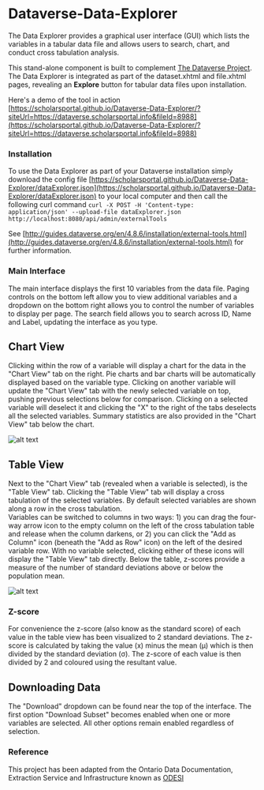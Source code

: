 # Dataverse-Data-Explorer
The Data Explorer provides a graphical user interface (GUI) which lists the variables in a tabular data file and allows users to search, chart, and conduct cross tabulation analysis.

This stand-alone component is built to complement [The Dataverse Project](http://dataverse.org/). The Data Explorer is integrated as part of the dataset.xhtml and file.xhtml pages, revealing an **Explore** button for tabular data files upon installation.

Here's a demo of the tool in action [https://scholarsportal.github.io/Dataverse-Data-Explorer/?siteUrl=https://dataverse.scholarsportal.info&fileId=8988](https://scholarsportal.github.io/Dataverse-Data-Explorer/?siteUrl=https://dataverse.scholarsportal.info&fileId=8988)

### Installation
To use the Data Explorer as part of your Dataverse installation simply download the config file [https://scholarsportal.github.io/Dataverse-Data-Explorer/dataExplorer.json](https://scholarsportal.github.io/Dataverse-Data-Explorer/dataExplorer.json) to your local computer and then call the following curl command
``curl -X POST -H 'Content-type: application/json' --upload-file dataExplorer.json http://localhost:8080/api/admin/externalTools``

See [http://guides.dataverse.org/en/4.8.6/installation/external-tools.html](http://guides.dataverse.org/en/4.8.6/installation/external-tools.html) for further information.

### Main Interface
The main interface displays the first 10 variables from the data file. 
Paging controls on the bottom left allow you to view additional variables and a dropdown on the bottom right allows you to control the number of variables to display per page.
The search field allows you to search across ID, Name and Label, updating the interface as you type.

## Chart View
Clicking within the row of a variable will display a chart for the data in the "Chart View" tab on the right. Pie charts and bar charts will be automatically displayed based on the variable type.
Clicking on another variable will update the "Chart View" tab with the newly selected variable on top, pushing previous selections below for comparison.
Clicking on a selected variable will deselect it and clicking the "X" to the right of the tabs deselects all the selected variables.
Summary statistics are also provided in the "Chart View" tab below the chart.

![alt text](https://user-images.githubusercontent.com/34171553/36049600-5c543cc4-0db1-11e8-8c1e-e2a2ccfe74d4.PNG)

## Table View
Next to the "Chart View" tab (revealed when a variable is selected), is the "Table View" tab. 
Clicking the "Table View" tab will display a cross tabulation of the selected variables.
By default selected variables are shown along a row in the cross tabulation.  
Variables can be switched to columns in two ways: 1) you can drag the four-way arrow icon to the empty column on the left of the cross tabulation table and release when the column darkens, or 2) you can click the "Add as Column" icon (beneath the "Add as Row" icon) on the left of the desired variable row.
With no variable selected, clicking either of these icons will display the "Table View" tab directly.
Below the table, z-scores provide a measure of the number of standard deviations above or below the population mean.

![alt text](https://user-images.githubusercontent.com/34171553/36048745-4d287d30-0dae-11e8-843d-c1f55eabace6.PNG)

### Z-score
For convenience the z-score (also know as the standard score) of each value in the table view has been visualized to 2 standard deviations. The z-score is calculated by taking the value (x) minus the mean (µ) which is then divided by the standard deviation (σ). The z-score of each value is then divided by 2 and coloured using the resultant value.

## Downloading Data
The "Download" dropdown can be found near the top of the interface. The first option "Download Subset" becomes enabled when one or more variables are selected.
All other options remain enabled regardless of selection.


### Reference
This project has been adapted from the Ontario Data Documentation, Extraction Service and Infrastructure known as [ODESI](odesi.ca)
